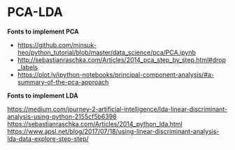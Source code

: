 # PCA-LDA

**Fonts to implement PCA**

* https://github.com/minsuk-heo/python_tutorial/blob/master/data_science/pca/PCA.ipynb
* http://sebastianraschka.com/Articles/2014_pca_step_by_step.html#drop_labels
* https://plot.ly/ipython-notebooks/principal-component-analysis/#a-summary-of-the-pca-approach

**Fonts to implement LDA**

https://medium.com/journey-2-artificial-intelligence/lda-linear-discriminant-analysis-using-python-2155cf5b6398
https://sebastianraschka.com/Articles/2014_python_lda.html
https://www.apsl.net/blog/2017/07/18/using-linear-discriminant-analysis-lda-data-explore-step-step/